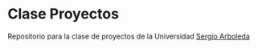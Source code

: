 # Clase Proyectos
Repositorio para la clase de proyectos de la Universidad [Sergio Arboleda](https://www.usergioarboleda.edu.co/)

